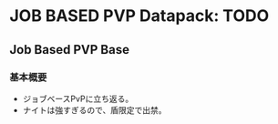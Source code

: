 # JOB BASED PVP Datapack: TODO
## Job Based PVP Base
### 基本概要
- ジョブベースPvPに立ち返る。
- ナイトは強すぎるので、盾限定で出禁。

